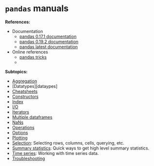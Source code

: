 # `pandas` manuals


**References:**
- Documentation
    - [pandas 0.17.1 documentation][pd_doc_0.17.1]
    - [pandas 0.19.2 documentation][pd_doc_0.19.2]
    - [pandas latest documentation][pd_doc_latest]
- Online references
    - [pandas tricks][pd_tricks]
    -


**Subtopics:**
- [Aggregation][agg]
- [Datatypes][dataypes]
- [Cheatsheets][cheatsheet]
- [Constructors][constructors]
- [Index][index]
- [I/O][io]
- [Iterators][iterators]
- [Multiple dataframes][multiple_df]
- [NaNs][nan]
- [Operations][operations]
- [Options][options]
- [Plotting][plotting]
- [Selection][selection]:
    Selecting rows, columns, cells, querying, etc.
- [Summary statistics][summary_statistics]:
    Quick ways to get high level summary statistics.
- [Time series][time_series]:
    Working with time series data.
- [Troubleshooting][troubleshooting]




[agg]: ./aggregation/README.md
[datatypes]: ./datatypes/README.md
[cheatsheet]: ./cheatsheet/
[constructors]: ./constructors/README.md
[index]: ./index/README.md
[io]: ./io/README.md
[iterators]: ./iterators/README.md
[multiple_df]: ./multiple_dataframes/README.md
[nan]: ./nan/README.md
[operations]: ./operations/README.md
[options]: ./options/README.md
[plotting]: ./plotting/README.md
[selection]: ./selection/README.md
[summary_statistics]: ./summary_statistics/README.md
[time_series]: ./time_series/README.md
[troubleshooting]: ./troubleshooting/README.md



[pd_doc_latest]: https://pandas.pydata.org/docs/user_guide/index.html
[pd_doc_0.17.1]: https://pandas.pydata.org/pandas-docs/version/0.17.1/
[pd_doc_0.19.2]: https://pandas.pydata.org/pandas-docs/version/0.19.2/

[pd_tricks]: https://twitter.com/hashtag/pandastricks
